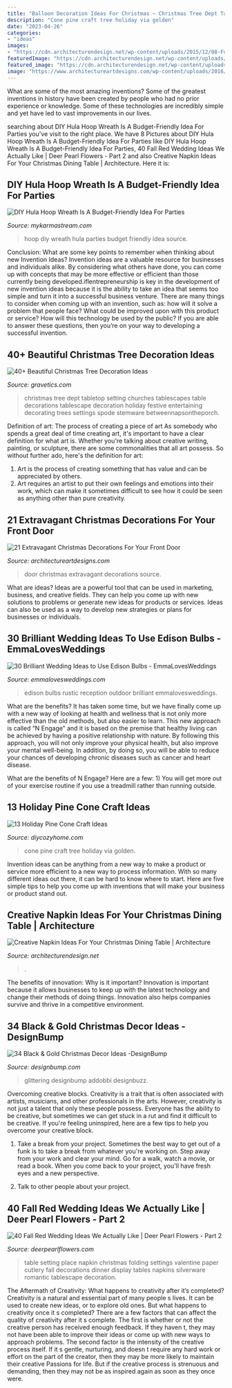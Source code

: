 ```yaml
---
title: "Balloon Decoration Ideas For Christmas ~ Christmas Tree Dept Tabletop Setting Churches Tablescapes Table Decorations Tablescape Decoration Holiday Festive Entertaining Decorating Trees Settings Spode Stemware Betweennapsontheporch"
description: "Cone pine craft tree holiday via golden"
date: "2023-04-26"
categories:
- "ideas"
images:
- "https://cdn.architecturendesign.net/wp-content/uploads/2015/12/08-Fun-And-Festive-Napkin-AD.jpg"
featuredImage: "https://cdn.architecturendesign.net/wp-content/uploads/2015/12/08-Fun-And-Festive-Napkin-AD.jpg"
featured_image: "https://cdn.architecturendesign.net/wp-content/uploads/2015/12/08-Fun-And-Festive-Napkin-AD.jpg"
image: "https://www.architectureartdesigns.com/wp-content/uploads/2016/11/6-41.jpg"
---
```



What are some of the most amazing inventions?
Some of the greatest inventions in history have been created by people who had no prior experience or knowledge. Some of these technologies are incredibly simple and yet have led to vast improvements in our lives.

	

		
searching about DIY Hula Hoop Wreath Is A Budget-Friendly Idea For Parties you've visit to the right place. We have 8 Pictures about DIY Hula Hoop Wreath Is A Budget-Friendly Idea For Parties like DIY Hula Hoop Wreath Is A Budget-Friendly Idea For Parties, 40 Fall Red Wedding Ideas We Actually Like | Deer Pearl Flowers - Part 2 and also Creative Napkin Ideas For Your Christmas Dining Table | Architecture. Here it is:
		
    
## DIY Hula Hoop Wreath Is A Budget-Friendly Idea For Parties

<img loading=lazy src="https://mykarmastream.com/wp-content/uploads/2018/01/diy-hoola-hoop-wreath-.jpg" onerror="this.onerror=null;this.src='https://tse1.mm.bing.net/th?id=OIP.ccXLLWj7Nu_vjocJ8iaGvwHaLH&amp;pid=15.1';" alt="DIY Hula Hoop Wreath Is A Budget-Friendly Idea For Parties">

_Source: mykarmastream.com_

>hoop diy wreath hula parties budget friendly idea source. 

	

Conclusion: What are some key points to remember when thinking about new Invention Ideas?
Invention ideas are a valuable resource for businesses and individuals alike. By considering what others have done, you can come up with concepts that may be more effective or efficient than those currently being developed.iflentrepreneurship is key in the development of new invention ideas because it is the ability to take an idea that seems too simple and turn it into a successful business venture. There are many things to consider when coming up with an invention, such as: how will it solve a problem that people face? What could be improved upon with this product or service? How will this technology be used by the public? If you are able to answer these questions, then you’re on your way to developing a successful invention.

    
## 40+ Beautiful Christmas Tree Decoration Ideas

<img loading=lazy src="https://www.gravetics.com/wp-content/uploads/2017/10/Beautiful-Christmas-Tree-Decorations-Ideas.jpg" onerror="this.onerror=null;this.src='https://tse4.mm.bing.net/th?id=OIP.TL9-8xj1smJlJUKvkgiakwHaLL&amp;pid=15.1';" alt="40+ Beautiful Christmas Tree Decoration Ideas">

_Source: gravetics.com_

>christmas tree dept tabletop setting churches tablescapes table decorations tablescape decoration holiday festive entertaining decorating trees settings spode stemware betweennapsontheporch. 

	

Definition of art: The process of creating a piece of art
As somebody who spends a great deal of time creating art, it's important to have a clear definition for what art is. Whether you're talking about creative writing, painting, or sculpture, there are some commonalities that all art possess. So without further ado, here's the definition for art: 
1. Art is the process of creating something that has value and can be appreciated by others.
2. Art requires an artist to put their own feelings and emotions into their work, which can make it sometimes difficult to see how it could be seen as anything other than pure creativity.

    
## 21 Extravagant Christmas Decorations For Your Front Door

<img loading=lazy src="https://www.architectureartdesigns.com/wp-content/uploads/2016/11/6-41.jpg" onerror="this.onerror=null;this.src='https://tse1.mm.bing.net/th?id=OIP.diSiDxS9NFbvGvW6Qqh8GAHaLI&amp;pid=15.1';" alt="21 Extravagant Christmas Decorations For Your Front Door">

_Source: architectureartdesigns.com_

>door christmas extravagant decorations source. 

	

What are ideas?
Ideas are a powerful tool that can be used in marketing, business, and creative fields. They can help you come up with new solutions to problems or generate new ideas for products or services. Ideas can also be used as a way to develop new strategies or plans for businesses or individuals.

    
## 30 Brilliant Wedding Ideas To Use Edison Bulbs - EmmaLovesWeddings

<img loading=lazy src="https://emmalovesweddings.com/wp-content/uploads/2017/10/outdoor-rustic-wedding-reception-ideas.jpg" onerror="this.onerror=null;this.src='https://tse3.mm.bing.net/th?id=OIP.fZdrfC13ry4-yquBoRzX-QHaLH&amp;pid=15.1';" alt="30 Brilliant Wedding Ideas to Use Edison Bulbs - EmmaLovesWeddings">

_Source: emmalovesweddings.com_

>edison bulbs rustic reception outdoor brilliant emmalovesweddings. 

	

What are the benefits?
It has taken some time, but we have finally come up with a new way of looking at health and wellness that is not only more effective than the old methods, but also easier to learn. This new approach is called “N Engage” and it is based on the premise that healthy living can be achieved by having a positive relationship with nature.
By following this approach, you will not only improve your physical health, but also improve your mental well-being. In addition, by doing so, you will be able to reduce your chances of developing chronic diseases such as cancer and heart disease.

What are the benefits of N Engage? Here are a few: 
        1) You will get more out of your exercise routine if you use a treadmill rather than running outside.

    
## 13 Holiday Pine Cone Craft Ideas

<img loading=lazy src="https://diycozyhome.com/wp-content/uploads/2017/10/golden-pine-cone-tree.jpg" onerror="this.onerror=null;this.src='https://tse4.mm.bing.net/th?id=OIP.ee440R2w918blX-wxnbAegHaLF&amp;pid=15.1';" alt="13 Holiday Pine Cone Craft Ideas">

_Source: diycozyhome.com_

>cone pine craft tree holiday via golden. 

	

Invention ideas can be anything from a new way to make a product or service more efficient to a new way to process information. With so many different ideas out there, it can be hard to know where to start. Here are five simple tips to help you come up with inventions that will make your business or product stand out.

    
## Creative Napkin Ideas For Your Christmas Dining Table | Architecture

<img loading=lazy src="https://cdn.architecturendesign.net/wp-content/uploads/2015/12/08-Fun-And-Festive-Napkin-AD.jpg" onerror="this.onerror=null;this.src='https://tse2.mm.bing.net/th?id=OIP.rRNoXBaYUl_CuvaBAo8QgAHaLH&amp;pid=15.1';" alt="Creative Napkin Ideas For Your Christmas Dining Table | Architecture">

_Source: architecturendesign.net_

>. 

	

The benefits of innovation: Why is it important?
Innovation is important because it allows businesses to keep up with the latest technology and change their methods of doing things. Innovation also helps companies survive and thrive in a competitive environment.

    
## 34 Black &amp; Gold Christmas Decor Ideas -DesignBump

<img loading=lazy src="https://cdn.designbump.com/wp-content/uploads/2015/12/Glittering-Black-And-Gold-Christmas-Decor-ideas-14.jpg" onerror="this.onerror=null;this.src='https://tse2.mm.bing.net/th?id=OIP.I62gCO1W2PqMZtambayCWQHaKj&amp;pid=15.1';" alt="34 Black &amp; Gold Christmas Decor Ideas -DesignBump">

_Source: designbump.com_

>glittering designbump addobbi designbuzz. 

	

Overcoming creative blocks.
Creativity is a trait that is often associated with artists, musicians, and other professionals in the arts. However, creativity is not just a talent that only these people possess. Everyone has the ability to be creative, but sometimes we can get stuck in a rut and find it difficult to be creative. If you're feeling uninspired, here are a few tips to help you overcome your creative block.
1. Take a break from your project. Sometimes the best way to get out of a funk is to take a break from whatever you're working on. Step away from your work and clear your mind. Go for a walk, watch a movie, or read a book. When you come back to your project, you'll have fresh eyes and a new perspective.

2. Talk to other people about your project.

    
## 40 Fall Red Wedding Ideas We Actually Like | Deer Pearl Flowers - Part 2

<img loading=lazy src="http://www.deerpearlflowers.com/wp-content/uploads/2016/08/paper-napkin-folding-ideas.jpg" onerror="this.onerror=null;this.src='https://tse3.mm.bing.net/th?id=OIP.B1oGB6T7f-Y7xDDgPe6rxQHaLI&amp;pid=15.1';" alt="40 Fall Red Wedding Ideas We Actually Like | Deer Pearl Flowers - Part 2">

_Source: deerpearlflowers.com_

>table setting place napkin christmas folding settings valentine paper cutlery fall decorations dinner display tables napkins silverware romantic tablescape decoration. 

	

The Aftermath of Creativity: What happens to creativity after it’s completed?
Creativity is a natural and essential part of many people s lives. It can be used to create new ideas, or to explore old ones. But what happens to creativity once it s completed?
There are a few factors that can affect the quality of creativity after it s complete. The first is whether or not the creative person has received enough feedback. If they haven t, they may not have been able to improve their ideas or come up with new ways to approach problems. The second factor is the intensity of the creative process itself. If it s gentle, nurturing, and doesn t require any hard work or effort on the part of the creator, then they may be more likely to maintain their creative Passions for life. But if the creative process is strenuous and demanding, then they may not be as inspired again as soon as they once were.


